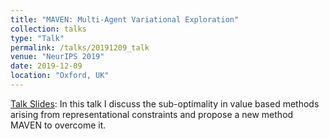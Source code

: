```yaml
---
title: "MAVEN: Multi-Agent Variational Exploration"
collection: talks
type: "Talk"
permalink: /talks/20191209_talk
venue: "NeurIPS 2019"
date: 2019-12-09
location: "Oxford, UK"
---
```

[Talk Slides](https://Anuj-Mahajan.github.io/files/MAVEN_presentation_neurips.pdf): In this talk I discuss the sub-optimality in value based methods arising from representational constraints and propose a new method MAVEN to overcome it.
